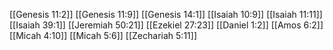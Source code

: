 [[Genesis 11:2]]
[[Genesis 11:9]]
[[Genesis 14:1]]
[[Isaiah 10:9]]
[[Isaiah 11:11]]
[[Isaiah 39:1]]
[[Jeremiah 50:21]]
[[Ezekiel 27:23]]
[[Daniel 1:2]]
[[Amos 6:2]]
[[Micah 4:10]]
[[Micah 5:6]]
[[Zechariah 5:11]]
